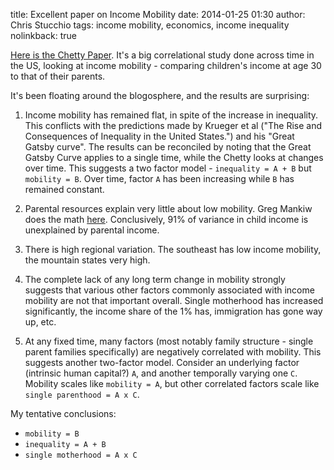 title: Excellent paper on Income Mobility
date: 2014-01-25 01:30
author: Chris Stucchio
tags: income mobility, economics, income inequality
nolinkback: true





[Here is the Chetty Paper](http://obs.rc.fas.harvard.edu/chetty/mobility_trends.pdf). It's a big correlational study done across time in the US, looking at income mobility - comparing children's income at age 30 to that of their parents.

It's been floating around the blogosphere, and the results are surprising:

1. Income mobility has remained flat, in spite of the increase in inequality. This conflicts with the predictions made by Krueger et al ("The Rise and Consequences of Inequality in the United States.") and his "Great Gatsby curve". The results can be reconciled by noting that the Great Gatsby Curve applies to a single time, while the Chetty looks at changes over time. This suggests a two factor model - `inequality = A + B` but `mobility = B`. Over time, factor `A` has been increasing while `B` has remained constant.

2. Parental resources explain very little about low mobility. Greg Mankiw does the math [here](http://gregmankiw.blogspot.co.uk/2014/01/how-much-inequality-does-parental.html). Conclusively, 91% of variance in child income is unexplained by parental income.

3. There is high regional variation. The southeast has low income mobility, the mountain states very high.

4. The complete lack of any long term change in mobility strongly suggests that various other factors commonly associated with income mobility are not that important overall. Single motherhood has increased significantly, the income share of the 1% has, immigration has gone way up, etc.

5. At any fixed time, many factors (most notably family structure - single parent families specifically) are negatively correlated with mobility. This suggests another two-factor model. Consider an underlying factor (intrinsic human capital?) `A`, and another temporally varying one `C`. Mobility scales like `mobility = A`, but other correlated factors scale like `single parenthood = A x C`.

My tentative conclusions:

- `mobility = B`
- `inequality = A + B`
- `single motherhood = A x C`


